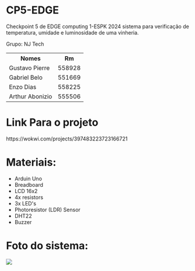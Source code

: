 # CP5-EDGE
Checkpoint 5 de EDGE computing 1-ESPK 2024 sistema para verificação de temperatura, umidade e luminosidade de uma vinheria. 

Grupo: NJ Tech
<table>
  <tr>
    <th>Nomes</th>
    <th>Rm</th>
  </tr>
  <tr>
    <td>Gustavo Pierre</td>
    <td>558928</td>
  </tr>
  <tr>
    <td>Gabriel Belo</td>
    <td>551669</td>
  </tr>
  <tr>
    <td>Enzo Dias</td>
    <td>558225</td>
  </tr>
  <tr>
    <td>Arthur Abonizio</td>
    <td>555506</td>
  </tr>
</table>

<h1>Link Para o projeto</h1>
https://wokwi.com/projects/397483223723166721


<h1>Materiais:</h1>
<ul>
  <li>Arduin Uno</li>
  <li>Breadboard</li>
  <li>LCD 16x2</li>
  <li>4x resistors</li>
  <li>3x LED's</li>
  <li>Photoresistor (LDR) Sensor</li>
  <li>DHT22</li>
  <li>Buzzer</li>
</ul>



<h1>Foto do sistema:</h1>
<img src="https://github.com/gabriel-belo/EDGE--CP2/assets/126474319/76188a39-0186-4587-8c9b-e5d431bc4198"/>
